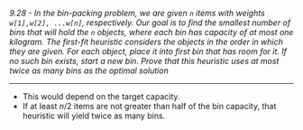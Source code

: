 *9.28 - In the bin-packing problem, we are given `n` items with weights `w[1],w[2], ...w[n]`, respectively. Our goal is to find the smallest number of bins that will hold the `n` objects, where each bin has capacity of at most one kilogram. The first-fit heuristic considers the objects in the order in which they are given. For each object, place it into first bin that has room for it. If no such bin exists, start a new bin. Prove that this heuristic uses at most twice as many bins as the optimal solution*
***
- This would depend on the target capacity. 
- If at least $n/2$ items are not greater than half of the bin capacity, that heuristic will yield twice as many bins.
